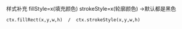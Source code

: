 样式补充
    fillStyle=x(填充颜色)  strokeStyle=x(轮廓颜色)  ->默认都是黑色

    ctx.fillRect(x,y,w,h)  /  ctx.strokeStyle(x,y,w,h)